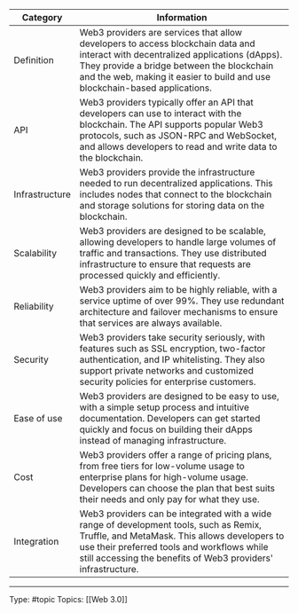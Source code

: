 | Category       | Information                                                                                                                                                                                                                                                  |
|----------------|--------------------------------------------------------------------------------------------------------------------------------------------------------------------------------------------------------------------------------------------------------------|
| Definition     | Web3 providers are services that allow developers to access blockchain data and interact with decentralized applications (dApps). They provide a bridge between the blockchain and the web, making it easier to build and use blockchain-based applications. |
| API            | Web3 providers typically offer an API that developers can use to interact with the blockchain. The API supports popular Web3 protocols, such as JSON-RPC and WebSocket, and allows developers to read and write data to the blockchain.                      |
| Infrastructure | Web3 providers provide the infrastructure needed to run decentralized applications. This includes nodes that connect to the blockchain and storage solutions for storing data on the blockchain.                                                             |
| Scalability    | Web3 providers are designed to be scalable, allowing developers to handle large volumes of traffic and transactions. They use distributed infrastructure to ensure that requests are processed quickly and efficiently.                                      |
| Reliability    | Web3 providers aim to be highly reliable, with a service uptime of over 99%. They use redundant architecture and failover mechanisms to ensure that services are always available.                                                                           |
| Security       | Web3 providers take security seriously, with features such as SSL encryption, two-factor authentication, and IP whitelisting. They also support private networks and customized security policies for enterprise customers.                                  |
| Ease of use    | Web3 providers are designed to be easy to use, with a simple setup process and intuitive documentation. Developers can get started quickly and focus on building their dApps instead of managing infrastructure.                                             |
| Cost           | Web3 providers offer a range of pricing plans, from free tiers for low-volume usage to enterprise plans for high-volume usage. Developers can choose the plan that best suits their needs and only pay for what they use.                                    |
| Integration    | Web3 providers can be integrated with a wide range of development tools, such as Remix, Truffle, and MetaMask. This allows developers to use their preferred tools and workflows while still accessing the benefits of Web3 providers' infrastructure.       |

___
Type: #topic 
Topics: [[Web 3.0]]

